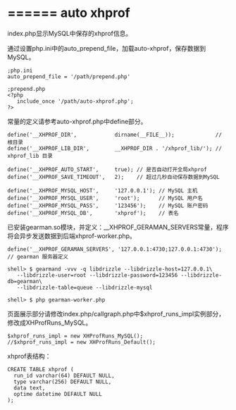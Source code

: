 ======
auto xhprof
======

index.php显示MySQL中保存的xhprof信息。

通过设置php.ini中的auto_prepend_file，加载auto-xhprof，保存数据到MySQL。

    ;php.ini
    auto_prepend_file = '/path/prepend.php'

    ;prepend.php
    <?php
       include_once '/path/auto-xhprof.php';
    ?>

常量的定义请参考auto-xhprof.php中define部分。

    define('__XHPROF_DIR',            dirname(__FILE__));             // 根目录
    define('__XHPROF_LIB_DIR',        __XHPROF_DIR . '/xhprof_lib/'); // xhprof_lib 目录

    define('__XHPROF_AUTO_START',     true); // 是否自动打开全局xhprof
    define('__XHPROF_SAVE_TIMEOUT',   2);    // 超过几秒自动保存数据到MySQL

    define('__XHPROF_MYSQL_HOST',     '127.0.0.1'); // MySQL 主机
    define('__XHPROF_MYSQL_USER',     'root');      // MySQL 用户名
    define('__XHPROF_MYSQL_PASS',     '123456');    // MySQL 账户密码
    define('__XHPROF_MYSQL_DB',       'xhprof');    // 表名

已安装gearman.so模块，并定义：__XHPROF_GERAMAN_SERVERS常量，程序将会异步发送数据到后端xhprof-worker.php。

    define('__XHPROF_GERAMAN_SERVERS', '127.0.0.1:4730;127.0.0.1:4730'); // gearman 服务器定义

    shell> $ gearmand -vvv -q libdrizzle --libdrizzle-host=127.0.0.1\
       --libdrizzle-user=root --libdrizzle-password=123456 --libdrizzle-db=gearman\
       --libdrizzle-table=queue --libdrizzle-mysql

    shell> $ php gearman-worker.php

页面展示部分请修改index.php/callgraph.php中$xhprof_runs_impl实例部分，修改成XHProfRuns_MySQL。

    $xhprof_runs_impl = new XHProfRuns_MySQL();
    //$xhprof_runs_impl = new XHProfRuns_Default();

xhprof表结构：

    CREATE TABLE xhprof (
      run_id varchar(64) DEFAULT NULL,
      type varchar(256) DEFAULT NULL,
      data text,
      optime datetime DEFAULT NULL
    );

